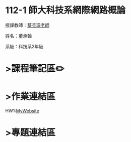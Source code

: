 # 112-1 師大科技系網際網路概論
授課教師：[蔡芸琤老師](https://github.com/pecu)

姓名：董承翰

系級：科技系2年級
# >課程筆記區:pencil2:
# >作業連結區

HW1:[MyWebsite](https://chenhan0301.github.io/Myweb/)
# >專題連結區


